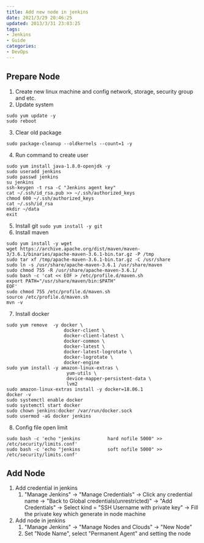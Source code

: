 ```yaml
---
title: Add new node in jenkins
date: 2021/3/29 20:46:25
updated: 2013/3/31 23:03:25
tags:
- Jenkins
- Guide
categories:
- DevOps
---
```

## Prepare Node
1. Create new linux machine and config network, storage, security group and etc.
2. Update system
```shell
sudo yum update -y
sudo reboot
```
3. Clear old package
```shell
sudo package-cleanup --oldkernels --count=1 -y
```
4. Run command to create user
```shell
sudo yum install java-1.8.0-openjdk -y
sudo useradd jenkins
sudo passwd jenkins
su jenkins
ssh-keygen -t rsa -C "Jenkins agent key"
cat ~/.ssh/id_rsa.pub >> ~/.ssh/authorized_keys
chmod 600 ~/.ssh/authorized_keys
cat ~/.ssh/id_rsa
mkdir ~/data
exit
```
5. Install git
`sudo yum install -y git`
6. Install maven
```shell
sudo yum install -y wget
wget https://archive.apache.org/dist/maven/maven-3/3.6.1/binaries/apache-maven-3.6.1-bin.tar.gz -P /tmp
sudo tar xf /tmp/apache-maven-3.6.1-bin.tar.gz -C /usr/share
sudo ln -s /usr/share/apache-maven-3.6.1 /usr/share/maven
sudo chmod 755 -R /usr/share/apache-maven-3.6.1/
sudo bash -c 'cat << EOF > /etc/profile.d/maven.sh
export PATH="/usr/share/maven/bin:$PATH"
EOF'
sudo chmod 755 /etc/profile.d/maven.sh
source /etc/profile.d/maven.sh
mvn -v
```
7. Install docker
```shell
sudo yum remove  -y docker \
                     docker-client \
                     docker-client-latest \
                     docker-common \
                     docker-latest \
                     docker-latest-logrotate \
                     docker-logrotate \
                     docker-engine
sudo yum install -y amazon-linux-extras \
                      yum-utils \
                      device-mapper-persistent-data \
                      lvm2
sudo amazon-linux-extras install -y docker=18.06.1
docker -v
sudo systemctl enable docker
sudo systemctl start docker
sudo chown jenkins:docker /var/run/docker.sock
sudo usermod -aG docker jenkins
```
8. Config file open limit
```shell
sudo bash -c 'echo "jenkins          hard nofile 5000" >> /etc/security/limits.conf'
sudo bash -c 'echo "jenkins          soft nofile 5000" >> /etc/security/limits.conf'
```
## Add Node
1. Add credential in jenkins
   1. "Manage Jenkins" -> "Manage Credentials" -> Click any credential name -> "Back to Global credentials(unrestricted)" -> "Add Credentials" -> Select kind = "SSH Username with private key" -> Fill the private key which generate in node machine
2. Add node in jenkins
   1. "Manage Jenkins" -> "Manage Nodes and Clouds" -> "New Node"
   2. Set "Node Name", select "Permanent Agent" and setting the node